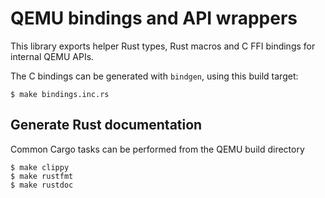 # QEMU bindings and API wrappers

This library exports helper Rust types, Rust macros and C FFI bindings for internal QEMU APIs.

The C bindings can be generated with `bindgen`, using this build target:

```console
$ make bindings.inc.rs
```

## Generate Rust documentation

Common Cargo tasks can be performed from the QEMU build directory

```console
$ make clippy
$ make rustfmt
$ make rustdoc
```
